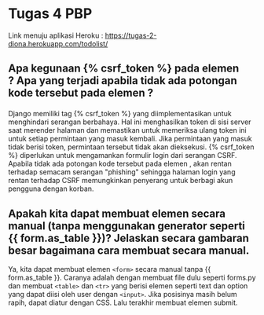 # Tugas 4 PBP

Link menuju aplikasi Heroku : https://tugas-2-diona.herokuapp.com/todolist/

## Apa kegunaan {% csrf_token %} pada elemen <form>? Apa yang terjadi apabila tidak ada potongan kode tersebut pada elemen <form>?

Django memiliki tag {% csrf_token %} yang diimplementasikan untuk menghindari serangan berbahaya. Hal ini menghasilkan token di sisi server saat merender halaman dan memastikan untuk memeriksa ulang token ini untuk setiap permintaan yang masuk kembali. Jika permintaan yang masuk tidak berisi token, permintaan tersebut tidak akan dieksekusi. {% csrf_token %} diperlukan untuk mengamankan formulir login dari serangan CSRF. Apabila tidak ada potongan kode tersebut pada elemen <form>, akan rentan terhadap semacam serangan "phishing" sehingga halaman login yang rentan terhadap CSRF memungkinkan penyerang untuk berbagi akun pengguna dengan korban.

## Apakah kita dapat membuat elemen <form> secara manual (tanpa menggunakan generator seperti {{ form.as_table }})? Jelaskan secara gambaran besar bagaimana cara membuat <form> secara manual.

Ya, kita dapat membuat elemen `<form>` secara manual tanpa {{ form.as_table }}. Caranya adalah dengan membuat file dulu seperti forms.py dan membuat `<table>` dan `<tr>` yang berisi elemen seperti text dan option yang dapat diisi oleh user dengan `<input>`. Jika posisinya masih belum rapih, dapat diatur dengan CSS. Lalu terakhir membuat elemen submit.
